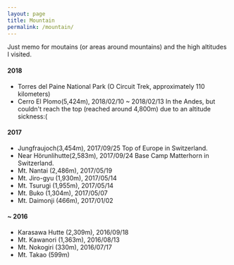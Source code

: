 ```yaml
---
layout: page
title: Mountain
permalink: /mountain/
---
```


Just memo for moutains (or areas around mountains) and the high altitudes I visited.

<h4>2018</h4>

- Torres del Paine National Park (O Circuit Trek, approximately 110 kilometers)
- Cerro El Plomo(5,424m), 2018/02/10 ~ 2018/02/13
  In the Andes, but couldn't reach the top (reached around 4,800m) due to an altitude sickness:(

<h4>2017</h4>

- Jungfraujoch(3,454m), 2017/09/25
  Top of Europe in Switzerland.
- Near Hörunlihutte(2,583m), 2017/09/24
  Base Camp Matterhorn in Switzerland.
- Mt. Nantai (2,486m), 2017/05/19
- Mt. Jiro-gyu (1,930m), 2017/05/14
- Mt. Tsurugi (1,955m), 2017/05/14
- Mt. Buko (1,304m), 2017/05/07
- Mt. Daimonji (466m), 2017/01/02

<h4>~ 2016</h4>

- Karasawa Hutte (2,309m), 2016/09/18
- Mt. Kawanori (1,363m), 2016/08/13
- Mt. Nokogiri (330m), 2016/07/17
- Mt. Takao (599m)
